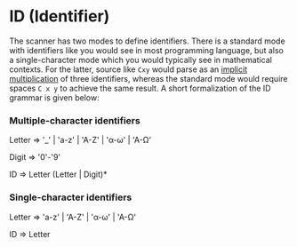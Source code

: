 # ID (Identifier)

The scanner has two modes to define identifiers. There is a standard mode with identifiers like you would see in most programming language, but also a single-character mode which you would typically see in mathematical contexts. For the latter, source like `Cxy` would parse as an [implicit multiplication](./Grammar_ImplicitMultiplication) of three identifiers, whereas the standard mode would require spaces `C x y` to achieve the same result.
A short formalization of the ID grammar is given below:

### Multiple-character identifiers

Letter ⇒ '\_' | 'a-z' | 'A-Z' | 'α-ω' | 'Α-Ω'

Digit ⇒ '0'-'9'

ID ⇒ Letter (Letter | Digit)*

### Single-character identifiers

Letter ⇒ 'a-z' | 'A-Z' | 'α-ω' | 'Α-Ω'

ID ⇒ Letter
